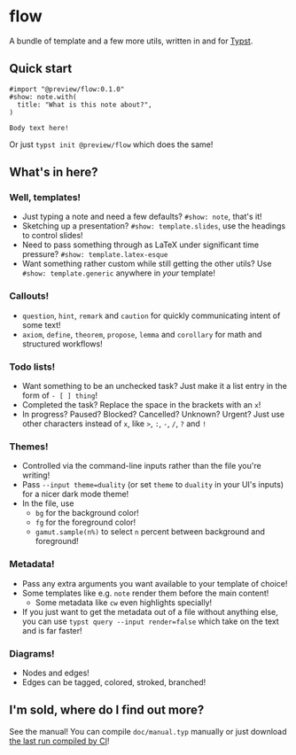 # flow

A bundle of template and a few more utils, written in and for [Typst].

## Quick start

```typst
#import "@preview/flow:0.1.0"
#show: note.with(
  title: "What is this note about?",
)

Body text here!
```

Or just `typst init @preview/flow` which does the same!

## What's in here?

### Well, templates!

- Just typing a note and need a few defaults?
  `#show: note`, that's it!
- Sketching up a presentation?
  `#show: template.slides`,
  use the headings to control slides!
- Need to pass something through as LaTeX
  under significant time pressure?
  `#show: template.latex-esque`
- Want something rather custom
  while still getting the other utils?
  Use `#show: template.generic` anywhere in *your* template!

### Callouts!

- `question`, `hint`, `remark` and `caution` for
  quickly communicating intent of some text!
- `axiom`, `define`, `theorem`, `propose`, `lemma` and `corollary` for
  math and structured workflows!

### Todo lists!

- Want something to be an unchecked task?
  Just make it a list entry in the form of `- [ ] thing`!
- Completed the task?
  Replace the space in the brackets with an `x`!
- In progress? Paused? Blocked? Cancelled? Unknown? Urgent?
  Just use other characters instead of `x`,
  like `>`, `:`, `-`, `/`, `?` and `!`

### Themes!

- Controlled via the command-line inputs
  rather than the file you're writing!
- Pass `--input theme=duality` (or set `theme` to `duality` in your UI's inputs)
  for a nicer dark mode theme!
- In the file, use
  - `bg` for the background color!
  - `fg` for the foreground color!
  - `gamut.sample(n%)` to select `n` percent
    between background and foreground!

### Metadata!

- Pass any extra arguments you want available to your template of choice!
- Some templates like e.g. `note` render them before the main content!
  - Some metadata like `cw` even highlights specially!
- If you just want to get the metadata out of a file
  without anything else,
  you can use `typst query --input render=false`
  which take on the text and
  is far faster!

### Diagrams!

- Nodes and edges!
- Edges can be tagged, colored, stroked, branched!

## I'm sold, where do I find out more?

See the manual!
You can compile `doc/manual.typ` manually
or just download
[the last run compiled by CI](https://github.com/MultisampledNight/flow/actions/workflows/compile-docs.yaml)!

[Typst]: https://typst.app
